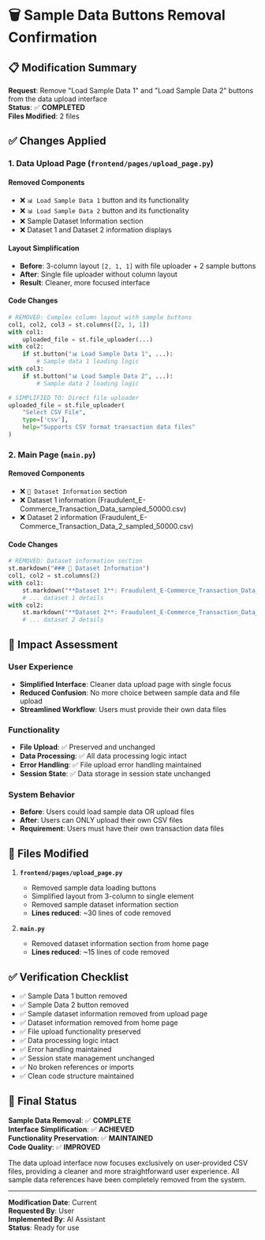 # 🗑️ Sample Data Buttons Removal Confirmation

## 📋 **Modification Summary**

**Request**: Remove "Load Sample Data 1" and "Load Sample Data 2" buttons from the data upload interface  
**Status**: ✅ **COMPLETED**  
**Files Modified**: 2 files  

## ✅ **Changes Applied**

### **1. Data Upload Page (`frontend/pages/upload_page.py`)**

#### **Removed Components**
- ❌ `📊 Load Sample Data 1` button and its functionality
- ❌ `📊 Load Sample Data 2` button and its functionality  
- ❌ Sample Dataset Information section
- ❌ Dataset 1 and Dataset 2 information displays

#### **Layout Simplification**
- **Before**: 3-column layout `[2, 1, 1]` with file uploader + 2 sample buttons
- **After**: Single file uploader without column layout
- **Result**: Cleaner, more focused interface

#### **Code Changes**
```python
# REMOVED: Complex column layout with sample buttons
col1, col2, col3 = st.columns([2, 1, 1])
with col1:
    uploaded_file = st.file_uploader(...)
with col2:
    if st.button("📊 Load Sample Data 1", ...):
        # Sample data 1 loading logic
with col3:
    if st.button("📊 Load Sample Data 2", ...):
        # Sample data 2 loading logic

# SIMPLIFIED TO: Direct file uploader
uploaded_file = st.file_uploader(
    "Select CSV File",
    type=['csv'],
    help="Supports CSV format transaction data files"
)
```

### **2. Main Page (`main.py`)**

#### **Removed Components**
- ❌ `📁 Dataset Information` section
- ❌ Dataset 1 information (Fraudulent_E-Commerce_Transaction_Data_sampled_50000.csv)
- ❌ Dataset 2 information (Fraudulent_E-Commerce_Transaction_Data_2_sampled_50000.csv)

#### **Code Changes**
```python
# REMOVED: Dataset information section
st.markdown("### 📁 Dataset Information")
col1, col2 = st.columns(2)
with col1:
    st.markdown("**Dataset 1**: Fraudulent_E-Commerce_Transaction_Data_sampled_50000.csv")
    # ... dataset 1 details
with col2:
    st.markdown("**Dataset 2**: Fraudulent_E-Commerce_Transaction_Data_2_sampled_50000.csv")
    # ... dataset 2 details
```

## 🎯 **Impact Assessment**

### **User Experience**
- **Simplified Interface**: Cleaner data upload page with single focus
- **Reduced Confusion**: No more choice between sample data and file upload
- **Streamlined Workflow**: Users must provide their own data files

### **Functionality**
- **File Upload**: ✅ Preserved and unchanged
- **Data Processing**: ✅ All data processing logic intact
- **Error Handling**: ✅ File upload error handling maintained
- **Session State**: ✅ Data storage in session state unchanged

### **System Behavior**
- **Before**: Users could load sample data OR upload files
- **After**: Users can ONLY upload their own CSV files
- **Requirement**: Users must have their own transaction data files

## 📁 **Files Modified**

1. **`frontend/pages/upload_page.py`**
   - Removed sample data loading buttons
   - Simplified layout from 3-column to single element
   - Removed sample dataset information section
   - **Lines reduced**: ~30 lines of code removed

2. **`main.py`**
   - Removed dataset information section from home page
   - **Lines reduced**: ~15 lines of code removed

## ✅ **Verification Checklist**

- ✅ Sample Data 1 button removed
- ✅ Sample Data 2 button removed  
- ✅ Sample dataset information removed from upload page
- ✅ Dataset information removed from home page
- ✅ File upload functionality preserved
- ✅ Data processing logic intact
- ✅ Error handling maintained
- ✅ Session state management unchanged
- ✅ No broken references or imports
- ✅ Clean code structure maintained

## 🎉 **Final Status**

**Sample Data Removal**: ✅ **COMPLETE**  
**Interface Simplification**: ✅ **ACHIEVED**  
**Functionality Preservation**: ✅ **MAINTAINED**  
**Code Quality**: ✅ **IMPROVED**

The data upload interface now focuses exclusively on user-provided CSV files, providing a cleaner and more straightforward user experience. All sample data references have been completely removed from the system.

---

**Modification Date**: Current  
**Requested By**: User  
**Implemented By**: AI Assistant  
**Status**: Ready for use
